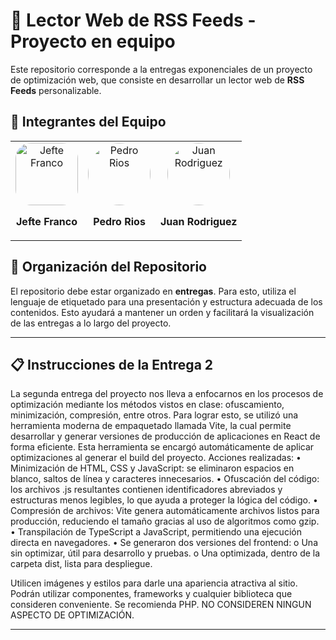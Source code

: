 # 🚀 Lector Web de RSS Feeds - Proyecto en equipo

Este repositorio corresponde a la entregas exponenciales de un proyecto de optimización web, que consiste en desarrollar un lector web de **RSS Feeds** personalizable.

## 👾 Integrantes del Equipo

<div align="center">
  <table>
    <tr>
      <td align="center">
        <img src="https://github.com/user-attachments/assets/bf04bebc-3576-4fbf-ad55-2301c7c0f1c8" alt="Jefte Franco" width="100" style="border-radius: 25%;">
        <p><strong>Jefte Franco</strong></p>
      </td>
      <td align="center">
        <img src="https://github.com/user-attachments/assets/14a6c539-1b0e-4e44-8310-0cafada4e850" alt="Pedro Rios" width="100" style="border-radius: 50%;">
        <p><strong>Pedro Rios</strong></p>
      </td>
      <td align="center">
        <img src="https://github.com/user-attachments/assets/9a9baafb-05a4-4988-a198-755354eea022" alt="Juan Rodriguez" width="100" style="border-radius: 50%;">
        <p><strong>Juan Rodriguez</strong></p>
      </td>
    </tr>
  </table>
</div>

## 📁 Organización del Repositorio

El repositorio debe estar organizado en **entregas**. Para esto, utiliza el lenguaje de etiquetado para una presentación y estructura adecuada de los contenidos. Esto ayudará a mantener un orden y facilitará la visualización de las entregas a lo largo del proyecto.

---

## 📋 Instrucciones de la Entrega 2

La segunda entrega del proyecto nos lleva a enfocarnos en los procesos de optimización mediante los métodos vistos en clase: ofuscamiento, minimización, compresión, entre otros.
Para lograr esto, se utilizó una herramienta moderna de empaquetado llamada Vite, la cual permite desarrollar y generar versiones de producción de aplicaciones en React de forma eficiente. Esta herramienta se encargó automáticamente de aplicar optimizaciones al generar el build del proyecto.
Acciones realizadas:
•	Minimización de HTML, CSS y JavaScript: se eliminaron espacios en blanco, saltos de línea y caracteres innecesarios.
•	Ofuscación del código: los archivos .js resultantes contienen identificadores abreviados y estructuras menos legibles, lo que ayuda a proteger la lógica del código.
•	Compresión de archivos: Vite genera automáticamente archivos listos para producción, reduciendo el tamaño gracias al uso de algoritmos como gzip.
•	Transpilación de TypeScript a JavaScript, permitiendo una ejecución directa en navegadores.
•	Se generaron dos versiones del frontend:
o	Una sin optimizar, útil para desarrollo y pruebas.
o	Una optimizada, dentro de la carpeta dist, lista para despliegue.

Utilicen imágenes y estilos para darle una apariencia atractiva al sitio. Podrán utilizar componentes, frameworks y cualquier biblioteca que consideren conveniente.
Se recomienda PHP. NO CONSIDEREN NINGUN ASPECTO DE OPTIMIZACIÓN.

---

